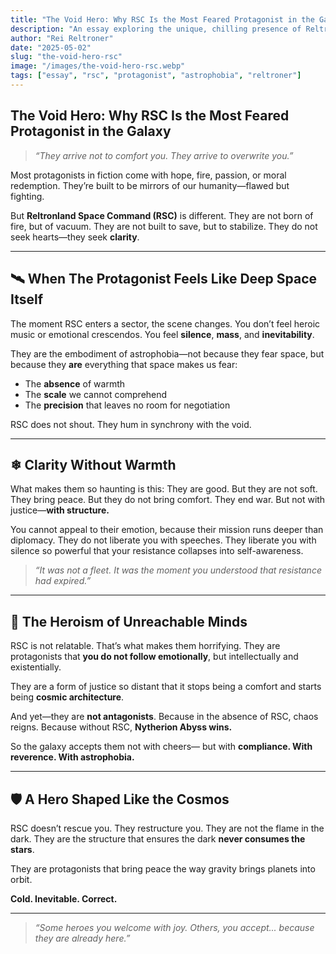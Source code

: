 ```yaml
---
title: "The Void Hero: Why RSC Is the Most Feared Protagonist in the Galaxy"
description: "An essay exploring the unique, chilling presence of Reltronland Space Command as a protagonist whose aura evokes cosmic dread, structure, and inevitable clarity."
author: "Rei Reltroner"
date: "2025-05-02"
slug: "the-void-hero-rsc"
image: "/images/the-void-hero-rsc.webp"
tags: ["essay", "rsc", "protagonist", "astrophobia", "reltroner"]
---
```


## The Void Hero: Why RSC Is the Most Feared Protagonist in the Galaxy

> *“They arrive not to comfort you. They arrive to overwrite you.”*

Most protagonists in fiction come with hope, fire, passion, or moral redemption. They’re built to be mirrors of our humanity—flawed but fighting.

But **Reltronland Space Command (RSC)** is different.
They are not born of fire, but of vacuum.
They are not built to save, but to stabilize.
They do not seek hearts—they seek **clarity**.

---

## 🛰 When The Protagonist Feels Like Deep Space Itself

The moment RSC enters a sector, the scene changes.
You don’t feel heroic music or emotional crescendos.
You feel **silence**, **mass**, and **inevitability**.

They are the embodiment of astrophobia—not because they fear space,
but because they **are** everything that space makes us fear:

* The **absence** of warmth
* The **scale** we cannot comprehend
* The **precision** that leaves no room for negotiation

RSC does not shout. They hum in synchrony with the void.

---

## ❄ Clarity Without Warmth

What makes them so haunting is this:
They are good. But they are not soft.
They bring peace. But they do not bring comfort.
They end war. But not with justice—**with structure.**

You cannot appeal to their emotion, because their mission runs deeper than diplomacy.
They do not liberate you with speeches.
They liberate you with silence so powerful that your resistance collapses into self-awareness.

> *“It was not a fleet. It was the moment you understood that resistance had expired.”*

---

## 🧊 The Heroism of Unreachable Minds

RSC is not relatable. That’s what makes them horrifying.
They are protagonists that **you do not follow emotionally**, but intellectually and existentially.

They are a form of justice so distant that it stops being a comfort and starts being **cosmic architecture**.

And yet—they are **not antagonists**.
Because in the absence of RSC, chaos reigns.
Because without RSC, **Nytherion Abyss wins.**

So the galaxy accepts them not with cheers—
but with **compliance. With reverence. With astrophobia.**

---

## 🛡 A Hero Shaped Like the Cosmos

RSC doesn’t rescue you.
They restructure you.
They are not the flame in the dark.
They are the structure that ensures the dark **never consumes the stars**.

They are protagonists that bring peace the way gravity brings planets into orbit.

**Cold. Inevitable. Correct.**

---

> *“Some heroes you welcome with joy.
> Others, you accept... because they are already here.”*
